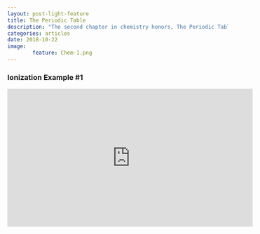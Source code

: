 ```yaml
---
layout: post-light-feature
title: The Periodic Table
description: "The second chapter in chemistry honors, The Periodic Table"
categories: articles
date: 2018-10-22
image:
        feature: Chem-1.png
---
```

### Ionization Example #1
<iframe width="560" height="315" src="https://www.youtube.com/embed/nb1Rs2aD--8" frameborder="0" allow="accelerometer; autoplay; encrypted-media; gyroscope; picture-in-picture" allowfullscreen></iframe>
